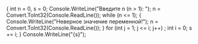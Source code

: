 { 
    int n = 0, s = 0;
    Console.WriteLine("Введите n (n > 1): ");
    n = Convert.ToInt32(Console.ReadLine());
    while (n <= 1);
    { 
        Console.WriteLine("Неверное значение переменной!");
        n = Convert.ToInt32(Console.ReadLine());
    }
    for (int j = 1; j <= i; j++) ;
    int i = 0;
    s += i;
}
Console.WriteLine("{s}");
